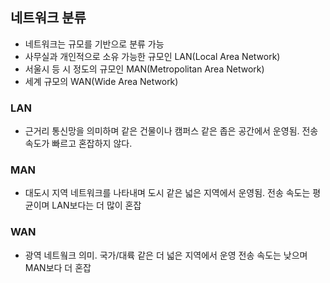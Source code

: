 
## 네트워크 분류
- 네트워크는 규모를 기반으로 분류 가능
- 사무실과 개인적으로 소유 가능한 규모인 LAN(Local Area Network)
- 서울시 등 시 정도의 규모인 MAN(Metropolitan Area Network)
- 세계 규모의 WAN(Wide Area Network)


### LAN
- 근거리 통신망을 의미하며 같은 건물이나 캠퍼스 같은
좁은 공간에서 운영됨. 전송속도가 빠르고 혼잡하지 않다.

### MAN
- 대도시 지역 네트워크를 나타내며 도시 같은 넓은 지역에서 운영됨.
전송 속도는 평균이며 LAN보다는 더 많이 혼잡

### WAN
- 광역 네트웤크 의미. 국가/대륙 같은 더 넓은 지역에서 운영
전송 속도는 낮으며 MAN보다 더 혼잡

